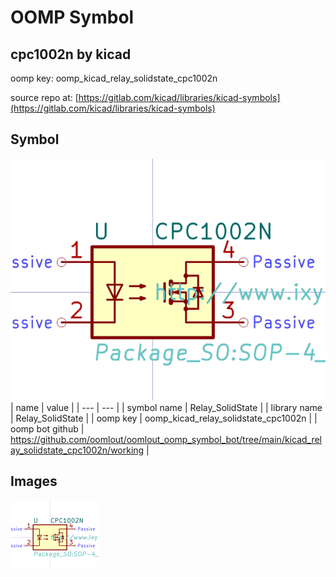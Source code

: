 # OOMP Symbol  
## cpc1002n  by kicad  
  
oomp key: oomp_kicad_relay_solidstate_cpc1002n  
  
source repo at: [https://gitlab.com/kicad/libraries/kicad-symbols](https://gitlab.com/kicad/libraries/kicad-symbols)  
## Symbol  
  
[![working.png](working_600.png)](working.png)  
| name | value | 
| --- | --- | 
| symbol name | Relay_SolidState | 
| library name | Relay_SolidState | 
| oomp key | oomp_kicad_relay_solidstate_cpc1002n | 
| oomp bot github | https://github.com/oomlout/oomlout_oomp_symbol_bot/tree/main/kicad_relay_solidstate_cpc1002n/working | 
## Images  
  
[![working.png](working_140.png)](working.png)  

